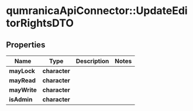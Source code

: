 # qumranicaApiConnector::UpdateEditorRightsDTO

## Properties
Name | Type | Description | Notes
------------ | ------------- | ------------- | -------------
**mayLock** | **character** |  | 
**mayRead** | **character** |  | 
**mayWrite** | **character** |  | 
**isAdmin** | **character** |  | 


